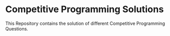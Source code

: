 # Competitive Programming Solutions
This Repository contains the solution of different Competitive Programming Questions.

